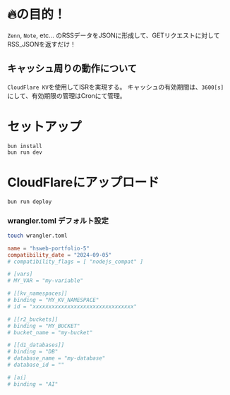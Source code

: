 # 🔥の目的！
`Zenn`, `Note`, etc... のRSSデータをJSONに形成して、GETリクエストに対してRSS_JSONを返すだけ！

## キャッシュ周りの動作について

`CloudFlare KV`を使用してISRを実現する。
キャッシュの有効期間は、`3600[s]`にして、有効期限の管理はCronにて管理。
 
# セットアップ
```
bun install
bun run dev
```

# CloudFlareにアップロード 
```
bun run deploy
```
### wrangler.toml デフォルト設定

```sh
touch wrangler.toml
```

```toml
name = "hsweb-portfolio-5"
compatibility_date = "2024-09-05"
# compatibility_flags = [ "nodejs_compat" ]

# [vars]
# MY_VAR = "my-variable"

# [[kv_namespaces]]
# binding = "MY_KV_NAMESPACE"
# id = "xxxxxxxxxxxxxxxxxxxxxxxxxxxxxxxx"

# [[r2_buckets]]
# binding = "MY_BUCKET"
# bucket_name = "my-bucket"

# [[d1_databases]]
# binding = "DB"
# database_name = "my-database"
# database_id = ""

# [ai]
# binding = "AI"
```
